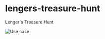 # lengers-treasure-hunt
Lenger's Treasure Hunt

[Edit image by adding edit/ before code and remove .svg at the end. Remeber to export the new svg url and paste here]: #
![Use case](http://yuml.me/diagram/scruffy;dir:RL/usecase/%5BTreasure%20owner%5D-(Create%20clue),%20(Create%20clue)%3EClue%20image,%20(Create%20clue)%3ETreasure/%20next%20clue,%20%5BTreasure%20owner%5D-(Export%20treasure%20hunt).svg)
